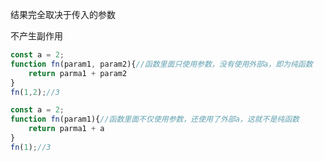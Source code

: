 结果完全取决于传入的参数

不产生副作用

```js
const a = 2;
function fn(param1, param2){//函数里面只使用参数，没有使用外部a，即为纯函数
	return parma1 + param2
}
fn(1,2);//3
```
```js
const a = 2;
function fn(param1){//函数里面不仅使用参数，还使用了外部a，这就不是纯函数
	return parma1 + a
}
fn(1);//3
```

  